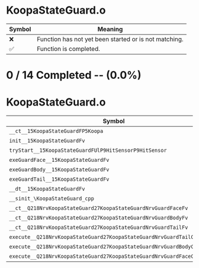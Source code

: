 # KoopaStateGuard.o
| Symbol | Meaning 
| ------------- | ------------- 
| :x: | Function has not yet been started or is not matching. 
| :white_check_mark: | Function is completed. 


# 0 / 14 Completed -- (0.0%)
# KoopaStateGuard.o
| Symbol | Decompiled? |
| ------------- | ------------- |
| `__ct__15KoopaStateGuardFP5Koopa` | :x: |
| `init__15KoopaStateGuardFv` | :x: |
| `tryStart__15KoopaStateGuardFUlP9HitSensorP9HitSensor` | :x: |
| `exeGuardFace__15KoopaStateGuardFv` | :x: |
| `exeGuardBody__15KoopaStateGuardFv` | :x: |
| `exeGuardTail__15KoopaStateGuardFv` | :x: |
| `__dt__15KoopaStateGuardFv` | :x: |
| `__sinit_\KoopaStateGuard_cpp` | :x: |
| `__ct__Q218NrvKoopaStateGuard27KoopaStateGuardNrvGuardFaceFv` | :x: |
| `__ct__Q218NrvKoopaStateGuard27KoopaStateGuardNrvGuardBodyFv` | :x: |
| `__ct__Q218NrvKoopaStateGuard27KoopaStateGuardNrvGuardTailFv` | :x: |
| `execute__Q218NrvKoopaStateGuard27KoopaStateGuardNrvGuardTailCFP5Spine` | :x: |
| `execute__Q218NrvKoopaStateGuard27KoopaStateGuardNrvGuardBodyCFP5Spine` | :x: |
| `execute__Q218NrvKoopaStateGuard27KoopaStateGuardNrvGuardFaceCFP5Spine` | :x: |
